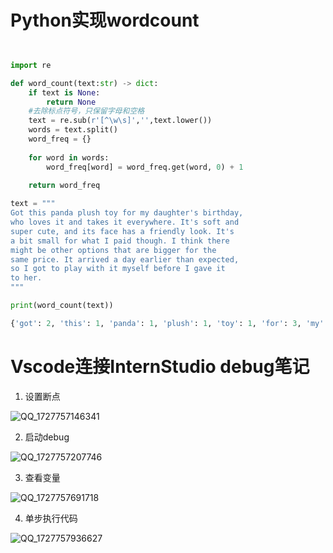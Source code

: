 


# Python实现wordcount

```python


import re

def word_count(text:str) -> dict:
    if text is None:
        return None
    #去除标点符号，只保留字母和空格
    text = re.sub(r'[^\w\s]','',text.lower())
    words = text.split()
    word_freq = {}
    
    for word in words:
        word_freq[word] = word_freq.get(word, 0) + 1
    
    return word_freq

text = """
Got this panda plush toy for my daughter's birthday,
who loves it and takes it everywhere. It's soft and
super cute, and its face has a friendly look. It's
a bit small for what I paid though. I think there
might be other options that are bigger for the
same price. It arrived a day earlier than expected,
so I got to play with it myself before I gave it
to her.
"""

print(word_count(text))

{'got': 2, 'this': 1, 'panda': 1, 'plush': 1, 'toy': 1, 'for': 3, 'my': 1, 'daughters': 1, 'birthday': 1, 'who': 1, 'loves': 1, 'it': 5, 'and': 3, 'takes': 1, 'everywhere': 1, 'its': 3, 'soft': 1, 'super': 1, 'cute': 1, 'face': 1, 'has': 1, 'a': 3, 'friendly': 1, 'look': 1, 'bit': 1, 'small': 1, 'what': 1, 'i': 4, 'paid': 1, 'though': 1, 'think': 1, 'there': 1, 'might': 1, 'be': 1, 'other': 1, 'options': 1, 'that': 1, 'are': 1, 'bigger': 1, 'the': 1, 'same': 1, 'price': 1, 'arrived': 1, 'day': 1, 'earlier': 1, 'than': 1, 'expected': 1, 'so': 1, 'to': 2, 'play': 1, 'with': 1, 'myself': 1, 'before': 1, 'gave': 1, 'her': 1}

```

# Vscode连接InternStudio debug笔记
1. 设置断点

![QQ_1727757146341](https://github.com/user-attachments/assets/d3b88ddd-5aef-4f54-adcf-b28c5b9fe48b)

2. 启动debug

![QQ_1727757207746](https://github.com/user-attachments/assets/3d7a7a61-5ee4-4d45-8327-cd519dc37d5f)

3. 查看变量

![QQ_1727757691718](https://github.com/user-attachments/assets/4604a9f0-5a16-4c41-8bbf-1828278074f1)


4. 单步执行代码

![QQ_1727757936627](https://github.com/user-attachments/assets/f4ccc455-4484-4b7b-9e15-b583479dfa28)



